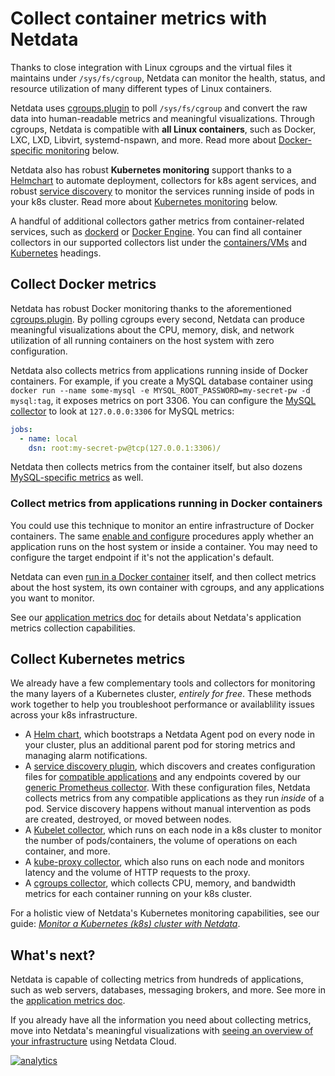 <!--
title: "Collect container metrics with Netdata"
sidebar_label: "Container metrics"
description: "Use Netdata to collect per-second utilization and application-level metrics from Linux/Docker containers and Kubernetes clusters."
custom_edit_url: https://github.com/netdata/netdata/edit/master/docs/collect/container-metrics.md
-->

# Collect container metrics with Netdata

Thanks to close integration with Linux cgroups and the virtual files it maintains under `/sys/fs/cgroup`, Netdata can
monitor the health, status, and resource utilization of many different types of Linux containers.

Netdata uses [cgroups.plugin](/collectors/cgroups.plugin/README.md) to poll `/sys/fs/cgroup` and convert the raw data
into human-readable metrics and meaningful visualizations. Through cgroups, Netdata is compatible with **all Linux
containers**, such as Docker, LXC, LXD, Libvirt, systemd-nspawn, and more. Read more about [Docker-specific
monitoring](#collect-docker-metrics) below.

Netdata also has robust **Kubernetes monitoring** support thanks to a
[Helmchart](/packaging/installer/methods/kubernetes.md) to automate deployment, collectors for k8s agent services, and
robust [service discovery](https://github.com/netdata/agent-service-discovery/#service-discovery) to monitor the
services running inside of pods in your k8s cluster. Read more about [Kubernetes
monitoring](#collect-kubernetes-metrics) below.

A handful of additional collectors gather metrics from container-related services, such as
[dockerd](/collectors/python.d.plugin/dockerd/README.md) or [Docker
Engine](https://learn.netdata.cloud/docs/agent/collectors/go.d.plugin/modules/docker_engine/). You can find all
container collectors in our supported collectors list under the
[containers/VMs](/collectors/COLLECTORS.md#containers-and-vms) and
[Kubernetes](/collectors/COLLECTORS.md#containers-and-vms) headings.

## Collect Docker metrics

Netdata has robust Docker monitoring thanks to the aforementioned
[cgroups.plugin](/collectors/cgroups.plugin/README.md). By polling cgroups every second, Netdata can produce meaningful
visualizations about the CPU, memory, disk, and network utilization of all running containers on the host system with
zero configuration.

Netdata also collects metrics from applications running inside of Docker containers. For example, if you create a MySQL
database container using `docker run --name some-mysql -e MYSQL_ROOT_PASSWORD=my-secret-pw -d mysql:tag`, it exposes
metrics on port 3306. You can configure the [MySQL
collector](https://learn.netdata.cloud/docs/agent/collectors/go.d.plugin/modules/mysql) to look at `127.0.0.0:3306` for
MySQL metrics:

```yml
jobs:
  - name: local
    dsn: root:my-secret-pw@tcp(127.0.0.1:3306)/
```

Netdata then collects metrics from the container itself, but also dozens [MySQL-specific
metrics](https://learn.netdata.cloud/docs/agent/collectors/go.d.plugin/modules/mysql#charts) as well.

### Collect metrics from applications running in Docker containers

You could use this technique to monitor an entire infrastructure of Docker containers. The same [enable and
configure](/docs/collect/enable-configure.md) procedures apply whether an application runs on the host system or inside
a container. You may need to configure the target endpoint if it's not the application's default.

Netdata can even [run in a Docker container](/packaging/docker/README.md) itself, and then collect metrics about the
host system, its own container with cgroups, and any applications you want to monitor.

See our [application metrics doc](/docs/collect/application-metrics.md) for details about Netdata's application metrics
collection capabilities.

## Collect Kubernetes metrics

We already have a few complementary tools and collectors for monitoring the many layers of a Kubernetes cluster,
_entirely for free_. These methods work together to help you troubleshoot performance or availablility issues across
your k8s infrastructure.

-   A [Helm chart](https://github.com/netdata/helmchart), which bootstraps a Netdata Agent pod on every node in your
    cluster, plus an additional parent pod for storing metrics and managing alarm notifications.
-   A [service discovery plugin](https://github.com/netdata/agent-service-discovery), which discovers and creates
    configuration files for [compatible
    applications](https://github.com/netdata/helmchart#service-discovery-and-supported-services) and any endpoints
    covered by our [generic Prometheus
    collector](https://learn.netdata.cloud/docs/agent/collectors/go.d.plugin/modules/prometheus). With these
    configuration files, Netdata collects metrics from any compatible applications as they run _inside_ of a pod.
    Service discovery happens without manual intervention as pods are created, destroyed, or moved between nodes. 
-   A [Kubelet collector](https://learn.netdata.cloud/docs/agent/collectors/go.d.plugin/modules/k8s_kubelet), which runs
    on each node in a k8s cluster to monitor the number of pods/containers, the volume of operations on each container,
    and more.
-   A [kube-proxy collector](https://learn.netdata.cloud/docs/agent/collectors/go.d.plugin/modules/k8s_kubeproxy), which
    also runs on each node and monitors latency and the volume of HTTP requests to the proxy.
-   A [cgroups collector](/collectors/cgroups.plugin/README.md), which collects CPU, memory, and bandwidth metrics for
    each container running on your k8s cluster.

For a holistic view of Netdata's Kubernetes monitoring capabilities, see our guide: [_Monitor a Kubernetes (k8s) cluster
with Netdata_](https://learn.netdata.cloud/guides/monitor/kubernetes-k8s-netdata).

## What's next?

Netdata is capable of collecting metrics from hundreds of applications, such as web servers, databases, messaging
brokers, and more. See more in the [application metrics doc](/docs/collect/application-metrics.md).

If you already have all the information you need about collecting metrics, move into Netdata's meaningful visualizations
with [seeing an overview of your infrastructure](/docs/visualize/overview-infrastructure.md) using Netdata Cloud.

[![analytics](https://www.google-analytics.com/collect?v=1&aip=1&t=pageview&_s=1&ds=github&dr=https%3A%2F%2Fgithub.com%2Fnetdata%2Fnetdata&dl=https%3A%2F%2Fmy-netdata.io%2Fgithub%2Fdocs%2Fcollect%2Fcontainer-metrics&_u=MAC~&cid=5792dfd7-8dc4-476b-af31-da2fdb9f93d2&tid=UA-64295674-3)](<>)
